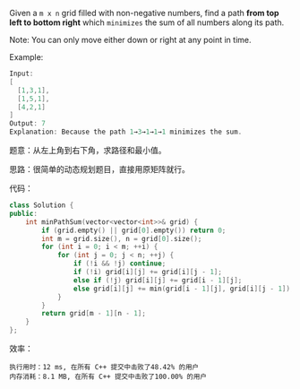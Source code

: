 Given a `m x n` grid filled with non-negative numbers, find a path **from top left to bottom right** which `minimizes` the sum of all numbers along its path.

Note: You can only move either down or right at any point in time.

Example:
```cpp
Input:
[
  [1,3,1],
  [1,5,1],
  [4,2,1]
]
Output: 7
Explanation: Because the path 1→3→1→1→1 minimizes the sum.
```

题意：从左上角到右下角，求路径和最小值。

思路：很简单的动态规划题目，直接用原矩阵就行。

代码：
```cpp
class Solution {
public:
    int minPathSum(vector<vector<int>>& grid) {
        if (grid.empty() || grid[0].empty()) return 0;
        int m = grid.size(), n = grid[0].size();
        for (int i = 0; i < m; ++i) {
            for (int j = 0; j < n; ++j) {
                if (!i && !j) continue;
                if (!i) grid[i][j] += grid[i][j - 1];
                else if (!j) grid[i][j] += grid[i - 1][j];
                else grid[i][j] += min(grid[i - 1][j], grid[i][j - 1]);
            }
        }
        return grid[m - 1][n - 1];
    }
};
```
效率：
```
执行用时：12 ms, 在所有 C++ 提交中击败了48.42% 的用户
内存消耗：8.1 MB, 在所有 C++ 提交中击败了100.00% 的用户
```
